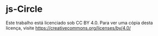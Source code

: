 # js-Circle

Este trabalho está licenciado sob CC BY 4.0. Para ver uma cópia desta licença, visite https://creativecommons.org/licenses/by/4.0/
